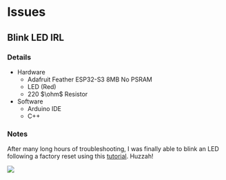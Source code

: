 # Issues

## Blink LED IRL

### Details

- Hardware
  - Adafruit Feather ESP32-S3 8MB No PSRAM
  - LED (Red)
  - 220 $\ohm$ Resistor
- Software
  - Arduino IDE
  - C++

### Notes

After many long hours of troubleshooting, I was finally able to blink an LED following a factory reset using this [tutorial](https://learn.adafruit.com/adafruit-esp32-s3-feather/factory-reset). Huzzah!

![](C:\Repositories\coffee-scale\logbook\10-02-24.assets\IMG_8657.JPG)



